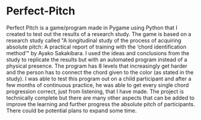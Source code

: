 # Perfect-Pitch
Perfect Pitch is a game/program made in Pygame using Python that I created to test out the results of a research study. The game is based on a research study called "A longitudinal study of the process of acquiring absolute pitch: A practical report of training with the ‘chord identification method'" by Ayako Sakakibara. I used the ideas and conclusions from the study to replicate the results but with an automated program instead of a physical presence. The program has 8 levels that increasingly get harder and the person has to connect the chord given to the color (as stated in the study). I was able to test this program out on a child participant and after a few months of continuous practice, he was able to get every single chord progression correct, just from listening, that I have made. The project is technically complete but there are many other aspects that can be added to improve the learning and further progress the absolute pitch of participants. There could be potential plans to expand some time.

